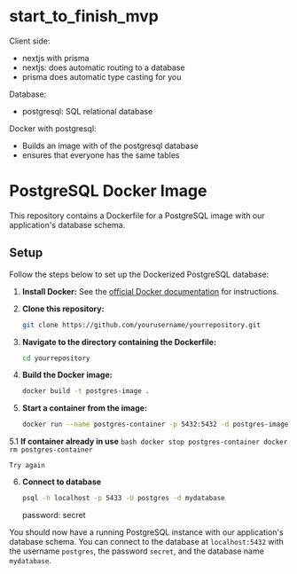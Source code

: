 # start_to_finish_mvp


Client side: 
- nextjs with prisma
- nextjs: does automatic routing to a database
- prisma does automatic type casting for you

Database: 
- postgresql: SQL relational database

Docker with postgresql:
- Builds an image with of the postgresql database
- ensures that everyone has the same tables


# PostgreSQL Docker Image

This repository contains a Dockerfile for a PostgreSQL image with our application's database schema.

## Setup

Follow the steps below to set up the Dockerized PostgreSQL database:

1. **Install Docker:** See the [official Docker documentation](https://docs.docker.com/get-docker/) for instructions.

2. **Clone this repository:**

    ```bash
    git clone https://github.com/yourusername/yourrepository.git
    ```

3. **Navigate to the directory containing the Dockerfile:**

    ```bash
    cd yourrepository
    ```

4. **Build the Docker image:**

    ```bash
    docker build -t postgres-image .
    ```

5. **Start a container from the image:**

    ```bash
    docker run --name postgres-container -p 5432:5432 -d postgres-image
    ```

5.1 **If container already in use**
    ```bash
    docker stop postgres-container
    docker rm postgres-container
    ```

    Try again

6. **Connect to database**
    ```bash
    psql -h localhost -p 5433 -U postgres -d mydatabase    
    ```
    password: secret
    
You should now have a running PostgreSQL instance with our application's database schema. You can connect to the database at `localhost:5432` with the username `postgres`, the password `secret`, and the database name `mydatabase`.